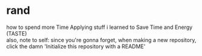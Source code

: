 # rand
how to spend more Time Applying stuff i learned to Save Time and Energy (TASTE)
<br>
also, note to self: since you're gonna forget, when making a new repository, click the damn 'Initialize this repository with a README'
